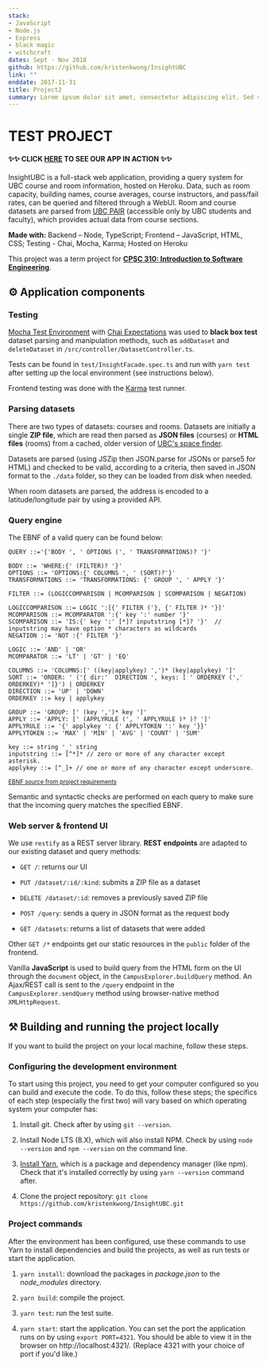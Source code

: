 ```yaml
---
stack: 
- JavaScript
- Node.js
- Express
- black magic
- witchcraft
dates: Sept - Nov 2018
github: https://github.com/kristenkwong/InsightUBC
link: ""
enddate: 2017-11-31
title: Project2
summary: Lorem ipsum dolor sit amet, consectetur adipiscing elit. Sed venenatis massa accumsan, pharetra orci vitae, dignissim urna. Aenean vitae consequat felis, ac malesuada arcu. Fusce auctor neque nec auctor aliquam. Suspendisse vitae lacus et urna auctor aliquam et et ligula. 
---
```

# TEST PROJECT

#### ✨✨ CLICK [HERE](https://insightubc-310.herokuapp.com/) TO SEE OUR APP IN ACTION ✨✨

InsightUBC is a full-stack web application, providing a query system for UBC course and room information, hosted on Heroku. Data, such as room capacity, building names, course averages, course instructors, and pass/fail rates, can be queried and filtered through a WebUI. Room and course datasets are parsed from [UBC PAIR](https://webprd01.pair.ubc.ca/reports/gradesdist_request.action) (accessible only by UBC students and faculty), which provides actual data from course sections.

**Made with:** Backend – Node, TypeScript; Frontend – JavaScript, HTML, CSS; Testing - Chai, Mocha, Karma; Hosted on Heroku

This project was a term project for **[CPSC 310: Introduction to Software Engineering](https://github.com/ubccpsc/310)**.

## ⚙️ Application components

### Testing
[Mocha Test Environment](https://mochajs.org/) with [Chai Expectations](https://www.chaijs.com/api/bdd/) was used to **black box test** dataset parsing and manipulation methods, such as `addDataset` and `deleteDataset` in `/src/controller/DatasetController.ts`.

Tests can be found in `test/InsightFacade.spec.ts` and run with `yarn test` after setting up the local environment (see instructions below).

Frontend testing was done with the [Karma](https://karma-runner.github.io/2.0/index.html) test runner.

### Parsing datasets

There are two types of datasets: courses and rooms. Datasets are initially a single **ZIP file**, which are read then parsed as **JSON files** (courses) or **HTML files** (rooms) from a cached, older version of [UBC's space finder](https://learningspaces.ubc.ca/find-space).

Datasets are parsed (using JSZip then JSON.parse for JSONs or parse5 for HTML) and checked to be valid, according to a criteria, then saved in JSON format to the `./data` folder, so they can be loaded from disk when needed.

When room datasets are parsed, the address is encoded to a latitude/longitude pair by using a provided API.

### Query engine

The EBNF of a valid query can be found below:
```
QUERY ::='{'BODY ', ' OPTIONS (', ' TRANSFORMATIONS)? '}'

BODY ::= 'WHERE:{' (FILTER)? '}'
OPTIONS ::= 'OPTIONS:{' COLUMNS ', ' (SORT)?'}'
TRANSFORMATIONS ::= 'TRANSFORMATIONS: {' GROUP ', ' APPLY '}'

FILTER ::= (LOGICCOMPARISON | MCOMPARISON | SCOMPARISON | NEGATION)

LOGICCOMPARISON ::= LOGIC ':[{' FILTER ('}, {' FILTER )* '}]'  
MCOMPARISON ::= MCOMPARATOR ':{' key ':' number '}'  
SCOMPARISON ::= 'IS:{' key ':' [*]? inputstring [*]? '}'  // inputstring may have option * characters as wildcards
NEGATION ::= 'NOT :{' FILTER '}'

LOGIC ::= 'AND' | 'OR'
MCOMPARATOR ::= 'LT' | 'GT' | 'EQ'

COLUMNS ::= 'COLUMNS:[' ((key|applykey) ',')* (key|applykey) ']'
SORT ::= 'ORDER: ' ('{ dir:'  DIRECTION ', keys: [ ' ORDERKEY (',' ORDERKEY)* ']}') | ORDERKEY
DIRECTION ::= 'UP' | 'DOWN'  
ORDERKEY ::= key | applykey

GROUP ::= 'GROUP: [' (key ',')* key ']'                                                          
APPLY ::= 'APPLY: [' (APPLYRULE (', ' APPLYRULE )* )? ']'  
APPLYRULE ::= '{' applykey ': {' APPLYTOKEN ':' key '}}'
APPLYTOKEN ::= 'MAX' | 'MIN' | 'AVG' | 'COUNT' | 'SUM'                           

key ::= string '_' string
inputstring ::= [^*]* // zero or more of any character except asterisk.
applykey ::= [^_]+ // one or more of any character except underscore.
```
<sup>[EBNF source from project requirements](https://github.com/ubccpsc/310/blob/2018sept/project/Deliverable2.md)</sup>

Semantic and syntactic checks are performed on each query to make sure that the incoming query matches the specified EBNF.

### Web server & frontend UI

We use `restify` as a REST server library. **REST endpoints** are adapted to our existing dataset and query methods:

* `GET /`: returns our UI

* `PUT /dataset/:id/:kind`: submits a ZIP file as a dataset

* `DELETE /dataset/:id`: removes a previously saved ZIP file

* `POST /query`: sends a query in JSON format as the request body

* `GET /datasets`: returns a list of datasets that were added

Other `GET /*` endpoints get our static resources in the `public` folder of the frontend.

Vanilla **JavaScript** is used to build query from the HTML form on the UI through the `document` object, in the `CampusExplorer.buildQuery` method. An Ajax/REST call is sent to the `/query` endpoint in the `CampusExplorer.sendQuery` method using browser-native method `XMLHttpRequest`.

## ⚒ Building and running the project locally

If you want to build the project on your local machine, follow these steps.

### Configuring the development environment

To start using this project, you need to get your computer configured so you can build and execute the code.
To do this, follow these steps; the specifics of each step (especially the first two) will vary based on which operating system your computer has:

1. Install git. Check after by using `git --version`.

1. Install Node LTS (8.X), which will also install NPM. Check by using `node --version` and `npm --version` on the command line.

1. [Install Yarn](https://yarnpkg.com/en/docs/install), which is a package and dependency manager (like npm). Check that it's installed correctly by using `yarn --version` command after.

1. Clone the project repository: `git clone https://github.com/kristenkwong/InsightUBC.git`

### Project commands

After the environment has been configured, use these commands to use Yarn to install dependencies and build the projects, as well as run tests or start the application.

1. `yarn install`: download the packages in *package.json* to the *node_modules* directory.

1. `yarn build`: compile the project.

1. `yarn test`: run the test suite.

1. `yarn start`: start the application. You can set the port the application runs on by using `export PORT=4321`. You should be able to view it in the browser on http://localhost:4321/. (Replace 4321 with your choice of port if you'd like.)
